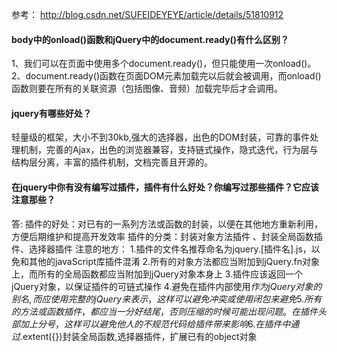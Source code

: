 参考：
http://blog.csdn.net/SUFEIDEYEYE/article/details/51810912 

#### body中的onload()函数和jQuery中的document.ready()有什么区别？
1、我们可以在页面中使用多个document.ready()，但只能使用一次onload()。
2、document.ready()函数在页面DOM元素加载完以后就会被调用，而onload()函数则要在所有的关联资源（包括图像、音频）加载完毕后才会调用。

#### jquery有哪些好处？
轻量级的框架，大小不到30kb,强大的选择器，出色的DOM封装，可靠的事件处理机制，完善的Ajax，出色的浏览器兼容，支持链式操作，隐式迭代，行为层与结构层分离，丰富的插件机制，文档完善且开源的。

#### 在jquery中你有没有编写过插件，插件有什么好处？你编写过那些插件？它应该注意那些？
答: 插件的好处：对已有的一系列方法或函数的封装，以便在其他地方重新利用，方便后期维护和提高开发效率
插件的分类：封装对象方法插件 、封装全局函数插件、选择器插件
注意的地方：
1.插件的文件名推荐命名为jquery.[插件名].js，以免和其他的javaScript库插件混淆
2.所有的对象方法都应当附加到jQuery.fn对象上，而所有的全局函数都应当附加到jQuery对象本身上
3.插件应该返回一个jQuery对象，以保证插件的可链式操作
4.避免在插件内部使用$作为jQuery对象的别名,而应使用完整的jQuery来表示，这样可以避免冲突或使用闭包来避免
5.所有的方法或函数插件，都应当一分好结尾，否则压缩的时候可能出现问题。在插件头部加上分号，这样可以避免他人的不规范代码给插件带来影响
6.在插件中通过$.extent({})封装全局函数,选择器插件，扩展已有的object对象